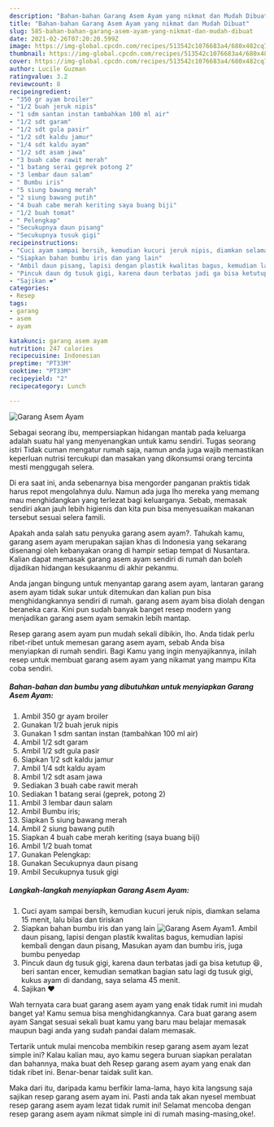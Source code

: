 ```yaml
---
description: "Bahan-bahan Garang Asem Ayam yang nikmat dan Mudah Dibuat"
title: "Bahan-bahan Garang Asem Ayam yang nikmat dan Mudah Dibuat"
slug: 585-bahan-bahan-garang-asem-ayam-yang-nikmat-dan-mudah-dibuat
date: 2021-02-26T07:20:20.599Z
image: https://img-global.cpcdn.com/recipes/513542c1076683a4/680x482cq70/garang-asem-ayam-foto-resep-utama.jpg
thumbnail: https://img-global.cpcdn.com/recipes/513542c1076683a4/680x482cq70/garang-asem-ayam-foto-resep-utama.jpg
cover: https://img-global.cpcdn.com/recipes/513542c1076683a4/680x482cq70/garang-asem-ayam-foto-resep-utama.jpg
author: Lucile Guzman
ratingvalue: 3.2
reviewcount: 8
recipeingredient:
- "350 gr ayam broiler"
- "1/2 buah jeruk nipis"
- "1 sdm santan instan tambahkan 100 ml air"
- "1/2 sdt garam"
- "1/2 sdt gula pasir"
- "1/2 sdt kaldu jamur"
- "1/4 sdt kaldu ayam"
- "1/2 sdt asam jawa"
- "3 buah cabe rawit merah"
- "1 batang serai geprek potong 2"
- "3 lembar daun salam"
- " Bumbu iris"
- "5 siung bawang merah"
- "2 siung bawang putih"
- "4 buah cabe merah keriting saya buang biji"
- "1/2 buah tomat"
- " Pelengkap"
- "Secukupnya daun pisang"
- "Secukupnya tusuk gigi"
recipeinstructions:
- "Cuci ayam sampai bersih, kemudian kucuri jeruk nipis, diamkan selama 15 menit, lalu bilas dan tiriskan"
- "Siapkan bahan bumbu iris dan yang lain"
- "Ambil daun pisang, lapisi dengan plastik kwalitas bagus, kemudian lapisi kembali dengan daun pisang, Masukan ayam dan bumbu iris, juga bumbu penyedap"
- "Pincuk daun dg tusuk gigi, karena daun terbatas jadi ga bisa ketutup 😆, beri santan encer, kemudian sematkan bagian satu lagi dg tusuk gigi, kukus ayam di dandang, saya selama 45 menit."
- "Sajikan ❤️"
categories:
- Resep
tags:
- garang
- asem
- ayam

katakunci: garang asem ayam 
nutrition: 247 calories
recipecuisine: Indonesian
preptime: "PT33M"
cooktime: "PT33M"
recipeyield: "2"
recipecategory: Lunch

---
```



![Garang Asem Ayam](https://img-global.cpcdn.com/recipes/513542c1076683a4/680x482cq70/garang-asem-ayam-foto-resep-utama.jpg)

Sebagai seorang ibu, mempersiapkan hidangan mantab pada keluarga adalah suatu hal yang menyenangkan untuk kamu sendiri. Tugas seorang istri Tidak cuman mengatur rumah saja, namun anda juga wajib memastikan keperluan nutrisi tercukupi dan masakan yang dikonsumsi orang tercinta mesti menggugah selera.

Di era  saat ini, anda sebenarnya bisa mengorder panganan praktis tidak harus repot mengolahnya dulu. Namun ada juga lho mereka yang memang mau menghidangkan yang terlezat bagi keluarganya. Sebab, memasak sendiri akan jauh lebih higienis dan kita pun bisa menyesuaikan makanan tersebut sesuai selera famili. 



Apakah anda salah satu penyuka garang asem ayam?. Tahukah kamu, garang asem ayam merupakan sajian khas di Indonesia yang sekarang disenangi oleh kebanyakan orang di hampir setiap tempat di Nusantara. Kalian dapat memasak garang asem ayam sendiri di rumah dan boleh dijadikan hidangan kesukaanmu di akhir pekanmu.

Anda jangan bingung untuk menyantap garang asem ayam, lantaran garang asem ayam tidak sukar untuk ditemukan dan kalian pun bisa menghidangkannya sendiri di rumah. garang asem ayam bisa diolah dengan beraneka cara. Kini pun sudah banyak banget resep modern yang menjadikan garang asem ayam semakin lebih mantap.

Resep garang asem ayam pun mudah sekali dibikin, lho. Anda tidak perlu ribet-ribet untuk memesan garang asem ayam, sebab Anda bisa menyiapkan di rumah sendiri. Bagi Kamu yang ingin menyajikannya, inilah resep untuk membuat garang asem ayam yang nikamat yang mampu Kita coba sendiri.

<!--inarticleads1-->

##### Bahan-bahan dan bumbu yang dibutuhkan untuk menyiapkan Garang Asem Ayam:

1. Ambil 350 gr ayam broiler
1. Gunakan 1/2 buah jeruk nipis
1. Gunakan 1 sdm santan instan (tambahkan 100 ml air)
1. Ambil 1/2 sdt garam
1. Ambil 1/2 sdt gula pasir
1. Siapkan 1/2 sdt kaldu jamur
1. Ambil 1/4 sdt kaldu ayam
1. Ambil 1/2 sdt asam jawa
1. Sediakan 3 buah cabe rawit merah
1. Sediakan 1 batang serai (geprek, potong 2)
1. Ambil 3 lembar daun salam
1. Ambil  Bumbu iris;
1. Siapkan 5 siung bawang merah
1. Ambil 2 siung bawang putih
1. Siapkan 4 buah cabe merah keriting (saya buang biji)
1. Ambil 1/2 buah tomat
1. Gunakan  Pelengkap:
1. Gunakan Secukupnya daun pisang
1. Ambil Secukupnya tusuk gigi




<!--inarticleads2-->

##### Langkah-langkah menyiapkan Garang Asem Ayam:

1. Cuci ayam sampai bersih, kemudian kucuri jeruk nipis, diamkan selama 15 menit, lalu bilas dan tiriskan
1. Siapkan bahan bumbu iris dan yang lain
<img src="https://img-global.cpcdn.com/steps/1ae593083337f507/160x128cq70/garang-asem-ayam-langkah-memasak-2-foto.jpg" alt="Garang Asem Ayam">1. Ambil daun pisang, lapisi dengan plastik kwalitas bagus, kemudian lapisi kembali dengan daun pisang, Masukan ayam dan bumbu iris, juga bumbu penyedap
1. Pincuk daun dg tusuk gigi, karena daun terbatas jadi ga bisa ketutup 😆, beri santan encer, kemudian sematkan bagian satu lagi dg tusuk gigi, kukus ayam di dandang, saya selama 45 menit.
1. Sajikan ❤️




Wah ternyata cara buat garang asem ayam yang enak tidak rumit ini mudah banget ya! Kamu semua bisa menghidangkannya. Cara buat garang asem ayam Sangat sesuai sekali buat kamu yang baru mau belajar memasak maupun bagi anda yang sudah pandai dalam memasak.

Tertarik untuk mulai mencoba membikin resep garang asem ayam lezat simple ini? Kalau kalian mau, ayo kamu segera buruan siapkan peralatan dan bahannya, maka buat deh Resep garang asem ayam yang enak dan tidak ribet ini. Benar-benar taidak sulit kan. 

Maka dari itu, daripada kamu berfikir lama-lama, hayo kita langsung saja sajikan resep garang asem ayam ini. Pasti anda tak akan nyesel membuat resep garang asem ayam lezat tidak rumit ini! Selamat mencoba dengan resep garang asem ayam nikmat simple ini di rumah masing-masing,oke!.

